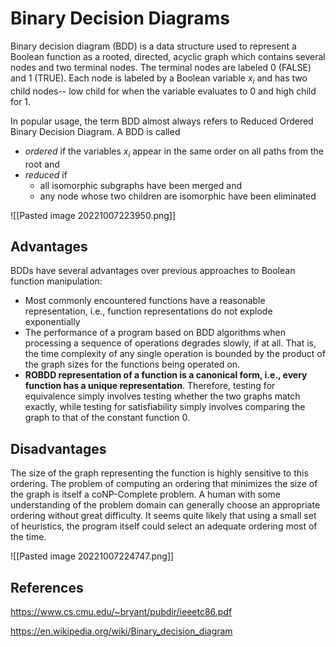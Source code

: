 # Binary Decision Diagrams
Binary decision diagram (BDD) is a data structure used to represent a Boolean function as a rooted, directed, acyclic graph which contains several nodes and two terminal nodes. The terminal nodes are labeled 0 (FALSE) and 1 (TRUE). Each node is labeled by a Boolean variable $x_i$ and has two child nodes-- low child for when the variable evaluates to 0 and high child for 1. 

In popular usage, the term BDD almost always refers to Reduced Ordered Binary Decision Diagram. A BDD is called 
- *ordered* if the variables $x_i$ appear in the same order on all paths from the root and
- *reduced* if 
	- all isomorphic subgraphs have been merged and
	- any node whose two children are isomorphic have been eliminated


![[Pasted image 20221007223950.png]]

## Advantages
BDDs have several advantages over previous approaches to Boolean function manipulation:
- Most commonly encountered functions have a reasonable representation, i.e., function representations do not explode exponentially
- The performance of a program based on BDD algorithms when processing a sequence of operations degrades slowly, if at all. That is, the time complexity of any single operation is bounded by the product of the graph sizes for the functions being operated on.
- **ROBDD representation of a function is a canonical form, i.e., every function has a unique representation**. Therefore, testing for equivalence simply involves testing whether the two graphs match exactly, while testing for satisfiability simply involves comparing the graph to that of the constant function 0.

## Disadvantages
The size of the graph representing the function is highly sensitive to this ordering. The problem of computing an ordering that minimizes the size of the graph is itself a coNP-Complete problem. A human with some understanding of the problem domain can generally choose an appropriate ordering without great difficulty. It seems quite likely that using a small set of heuristics, the program itself could select an adequate ordering most of the time.

![[Pasted image 20221007224747.png]]

## References
https://www.cs.cmu.edu/~bryant/pubdir/ieeetc86.pdf

https://en.wikipedia.org/wiki/Binary_decision_diagram
